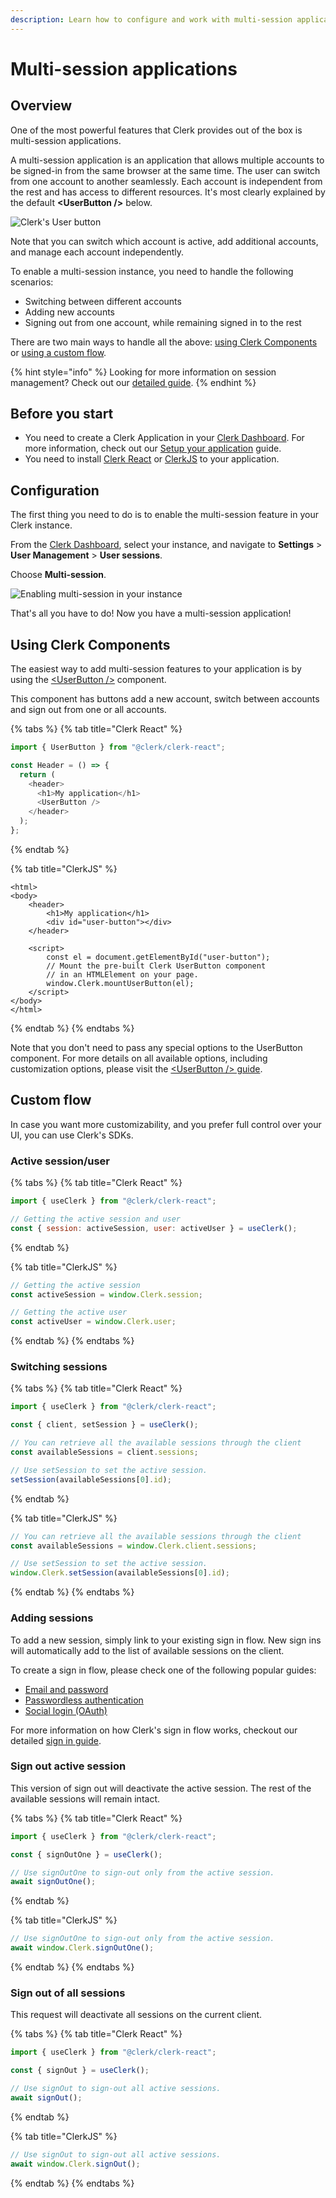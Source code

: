 ```yaml
---
description: Learn how to configure and work with multi-session applications
---
```


# Multi-session applications

## Overview

One of the most powerful features that Clerk provides out of the box is multi-session applications.

A multi-session application is an application that allows multiple accounts to be signed-in from the same browser at the same time. The user can switch from one account to another seamlessly. Each account is independent from the rest and has access to different resources.  It's most clearly explained by the default **\<UserButton />** below.

![Clerk's User button](<../.gitbook/assets/Screen Shot 2021-07-28 at 11.51.32 PM.png>)

Note that you can switch which account is active, add additional accounts, and manage each account independently. &#x20;

To enable a multi-session instance, you need to handle the following scenarios:

* Switching between different accounts
* Adding new accounts
* Signing out from one account, while remaining signed in to the rest

There are two main ways to handle all the above: [using Clerk Components](popular-guides-multi-session-applications.md) or [using a custom flow](popular-guides-multi-session-applications.md#custom-flow).

{% hint style="info" %}
Looking for more information on session management? Check out our [detailed guide](../main-concepts/session-management.md).
{% endhint %}

## Before you start

* You need to create a Clerk Application in your [Clerk Dashboard](https://dashboard.clerk.dev). For more information, check out our [Setup your application](setup-your-application.md) guide.
* You need to install [Clerk React](../reference/clerk-react/) or [ClerkJS](../reference/clerkjs/) to your application.

## Configuration

The first thing you need to do is to enable the multi-session feature in your Clerk instance.

From the [Clerk Dashboard](https://dashboard.clerk.dev), select your instance, and navigate to **Settings** > **User Management** > **User sessions**.&#x20;

Choose **Multi-session**.

![Enabling multi-session in your instance](../.gitbook/assets/screely-1627310188274.png)

That's all you have to do! Now you have a multi-session application!

## Using Clerk Components

The easiest way to add multi-session features to your application is by using the [\<UserButton />](../components/user-button.md) component.

This component has buttons add a new account, switch between accounts and sign out from one or all accounts.

{% tabs %}
{% tab title="Clerk React" %}
```javascript
import { UserButton } from "@clerk/clerk-react";

const Header = () => {
  return (
    <header>
      <h1>My application</h1>
      <UserButton />
    </header>
  );
};
```
{% endtab %}

{% tab title="ClerkJS" %}
```markup
<html>
<body>
    <header>
        <h1>My application</h1>
        <div id="user-button"></div>
    </header>
    
    <script>
        const el = document.getElementById("user-button");
        // Mount the pre-built Clerk UserButton component
        // in an HTMLElement on your page. 
        window.Clerk.mountUserButton(el);
    </script>
</body>
</html>
```
{% endtab %}
{% endtabs %}

Note that you don't need to pass any special options to the UserButton component. For more details on all available options, including customization options, please visit the [\<UserButton /> guide](../components/user-button.md).

## Custom flow

In case you want more customizability, and you prefer full control over your UI, you can use Clerk's SDKs.

### Active session/user

{% tabs %}
{% tab title="Clerk React" %}
```javascript
import { useClerk } from "@clerk/clerk-react";

// Getting the active session and user
const { session: activeSession, user: activeUser } = useClerk();
```
{% endtab %}

{% tab title="ClerkJS" %}
```javascript
// Getting the active session
const activeSession = window.Clerk.session;

// Getting the active user
const activeUser = window.Clerk.user;
```
{% endtab %}
{% endtabs %}

### Switching sessions

{% tabs %}
{% tab title="Clerk React" %}
```javascript
import { useClerk } from "@clerk/clerk-react";

const { client, setSession } = useClerk();

// You can retrieve all the available sessions through the client
const availableSessions = client.sessions;

// Use setSession to set the active session.
setSession(availableSessions[0].id);
```
{% endtab %}

{% tab title="ClerkJS" %}
```javascript
// You can retrieve all the available sessions through the client
const availableSessions = window.Clerk.client.sessions;

// Use setSession to set the active session.
window.Clerk.setSession(availableSessions[0].id);
```
{% endtab %}
{% endtabs %}

### Adding sessions

To add a new session, simply link to your existing sign in flow. New sign ins will automatically add to the list of available sessions on the client.

To create a sign in flow, please check one of the following popular guides:&#x20;

* [Email and password](email-and-password.md)
* [Passwordless authentication](passwordless-authentication.md)
* [Social login (OAuth)](social-login-oauth.md)&#x20;

For more information on how Clerk's sign in flow works, checkout our detailed [sign in guide](../main-concepts/sign-in-flow.md).

### Sign out active session

This version of sign out will deactivate the active session. The rest of the available sessions will remain intact.

{% tabs %}
{% tab title="Clerk React" %}
```javascript
import { useClerk } from "@clerk/clerk-react";

const { signOutOne } = useClerk();

// Use signOutOne to sign-out only from the active session.
await signOutOne();
```
{% endtab %}

{% tab title="ClerkJS" %}
```javascript
// Use signOutOne to sign-out only from the active session.
await window.Clerk.signOutOne();
```
{% endtab %}
{% endtabs %}

### Sign out of all sessions

This request will deactivate all sessions on the current client.

{% tabs %}
{% tab title="Clerk React" %}
```javascript
import { useClerk } from "@clerk/clerk-react";

const { signOut } = useClerk();

// Use signOut to sign-out all active sessions.
await signOut();
```
{% endtab %}

{% tab title="ClerkJS" %}
```javascript
// Use signOut to sign-out all active sessions.
await window.Clerk.signOut();
```
{% endtab %}
{% endtabs %}
